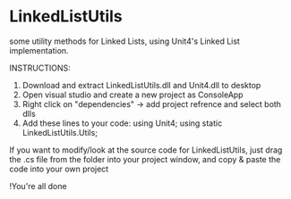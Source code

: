 # LinkedListUtils
some utility methods for Linked Lists, using Unit4's Linked List implementation.

INSTRUCTIONS:
1. Download and extract LinkedListUtils.dll and Unit4.dll to desktop
2. Open visual studio and create a new project as ConsoleApp  
3. Right click on "dependencies" -> add project refrence and select both dlls 
4. Add these lines to your code:
using Unit4;
using static LinkedListUtils.Utils;

If you want to modify/look at the source code for LinkedListUtils, just drag the .cs file from the folder into your project window, and copy & paste the code into your own project

!You're all done
